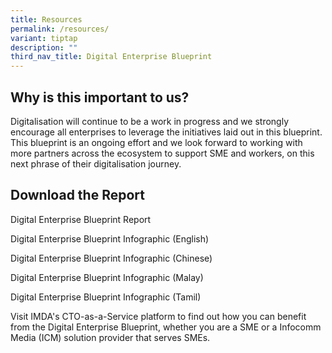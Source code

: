 ```yaml
---
title: Resources
permalink: /resources/
variant: tiptap
description: ""
third_nav_title: Digital Enterprise Blueprint
---
```

<h2>Why is this important to us?</h2>
<p>Digitalisation will continue to be a work in progress and we strongly
encourage all enterprises to leverage the initiatives laid out in this
blueprint. This blueprint is an ongoing effort and we look forward to working
with more partners across the ecosystem to support SME and workers, on
this next phrase of their digitalisation journey.</p>
<h2>Download the Report</h2>
<p>Digital Enterprise Blueprint Report</p>
<p>Digital Enterprise Blueprint Infographic (English)</p>
<p>Digital Enterprise Blueprint Infographic (Chinese)</p>
<p>Digital Enterprise Blueprint Infographic (Malay)</p>
<p>Digital Enterprise Blueprint Infographic (Tamil)</p>
<p>Visit IMDA's CTO-as-a-Service platform to find out how you can benefit
from the Digital Enterprise Blueprint, whether you are a SME or a Infocomm
Media (ICM) solution provider that serves SMEs.</p>